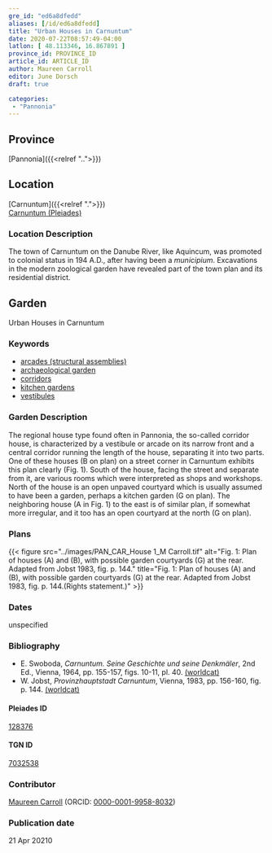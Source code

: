 ```yaml
---
gre_id: "ed6a8dfedd"
aliases: [/id/ed6a8dfedd]
title: "Urban Houses in Carnuntum"
date: 2020-07-22T08:57:49-04:00
latlon: [ 48.113346, 16.867891 ]
province_id: PROVINCE_ID
article_id: ARTICLE_ID
author: Maureen Carroll
editor: June Dorsch
draft: true

categories:
 - "Pannonia"
---
```


## Province

[Pannonia]({{<relref "..">}})

<!--### Province Description-->

<!-- DESCRIPTION -->


## Location

[Carnuntum]({{<relref ".">}}) \
[Carnuntum (Pleiades)](https://pleiades.stoa.org/places/128376)

### Location Description

The town of Carnuntum on the Danube River, like Aquincum, was promoted to colonial status in 194 A.D., after having been a *municipium*. Excavations in the modern zoological garden have revealed part of the town plan and its residential district.

<!--## Sublocation-->

<!--
[AREA WITHIN LOCATION, LIKE “PALATINE HILL”](GEOREFERENCE LINK)
A sublocation is any area larger than an individual garden, but located within a location. I would always try to include a link to a controlled vocabulary here if possible. This ID may well be different from the Garden ID, e.g., Pompeii versus a Garden in one of the houses which has its own Pleiades ID.
-->

<!--### Sublocation Description-->

<!-- DESCRIPTION -->

## Garden

Urban Houses in Carnuntum

### Keywords

- [arcades (structural assemblies)](http://vocab.getty.edu/page/aat/300002580)
- [archaeological garden](#)
- [corridors](http://vocab.getty.edu/page/aat/300004294)
- [kitchen gardens](http://vocab.getty.edu/page/aat/300008110)
- [vestibules](http://vocab.getty.edu/page/aat/300083076)

### Garden Description

The regional house type found often in Pannonia, the so-called corridor house, is characterized by a vestibule or arcade on its narrow front and a central corridor running the length of the house, separating it into two parts. One of these houses (B on plan) on a street corner in Carnuntum exhibits this plan clearly (Fig. 1). South of the house, facing the street and separate from it, are various rooms which were interpreted as shops and workshops. North of the house is an open unpaved courtyard which is usually assumed to have been a garden, perhaps a kitchen garden (G on plan). The neighboring house (A in Fig. 1) to the east is of similar plan, if somewhat more irregular, and it too has an open courtyard at the north (G on plan).

<!--### Maps-->


### Plans

{{< figure src="../images/PAN_CAR_House 1_M Carroll.tif" alt="Fig. 1: Plan of houses (A) and (B), with possible garden courtyards (G) at the rear. Adapted from Jobst 1983, fig. p. 144." title="Fig. 1: Plan of houses (A) and (B), with possible garden courtyards (G) at the rear. Adapted from Jobst 1983, fig. p. 144.(Rights statement.)" >}}

<!--### Images-->


### Dates

unspecified

### Bibliography

* E. Swoboda, *Carnuntum. Seine Geschichte und seine Denkmäler*, 2nd Ed., Vienna, 1964, pp. 155-157, figs. 10-11, pl. 40. [(worldcat)](http://www.worldcat.org/oclc/223422804)
* W. Jobst, *Provinzhauptstadt Carnuntum*, Vienna, 1983, pp. 156-160, fig. p. 144. [(worldcat)](http://www.worldcat.org/oclc/251349102)

<!--#### Periodo ID-->

<!-- [PERIODO_ID](https://pleiades.stoa.org/places/PLEIADES_ID) -->

#### Pleiades ID

[128376](https://pleiades.stoa.org/places/128376)

#### TGN ID

[7032538](http://vocab.getty.edu/page/tgn/7032538)

### Contributor

[Maureen Carroll](https://www.sheffield.ac.uk/archaeology/our-people/academic-staff/maureen-carroll) (ORCID: [0000-0001-9958-8032](https://orcid.org/0000-0001-9958-8032))

### Publication date


21 Apr 20210